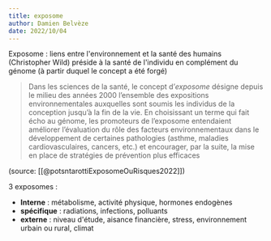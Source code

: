 ```yaml
---
title: exposome
author: Damien Belvèze
date: 2022/10/04
---
```


Exposome : liens entre l'environnement et la santé des humains (Christopher Wild)
préside à la santé de l'individu en complément du génome (à partir duquel le concept a été forgé)

>Dans les sciences de la santé, le concept d’_exposome_ désigne depuis le milieu des années 2000 l’ensemble des expositions environnementales auxquelles sont soumis les individus de la conception jusqu’à la fin de la vie. En choisissant un terme qui fait écho au génome, les promoteurs de l’exposome entendaient améliorer l’évaluation du rôle des facteurs environnementaux dans le développement de certaines pathologies (asthme, maladies cardiovasculaires, cancers, etc.) et encourager, par la suite, la mise en place de stratégies de prévention plus efficaces

(source: [[@potsntarottiExposomeOuRisques2022]])

3 exposomes :

- **Interne** : métabolisme, activité physique, hormones endogènes
- **spécifique** : radiations, infections, polluants
- **externe** : niveau d'étude, aisance financière, stress, environnement urbain ou rural, climat

